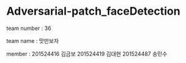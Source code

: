 # Adversarial-patch_faceDetection

team number : 36

team name : 맛만보자

member :  201524416 김금보
          201524419 김대현
          201524487 송민수

